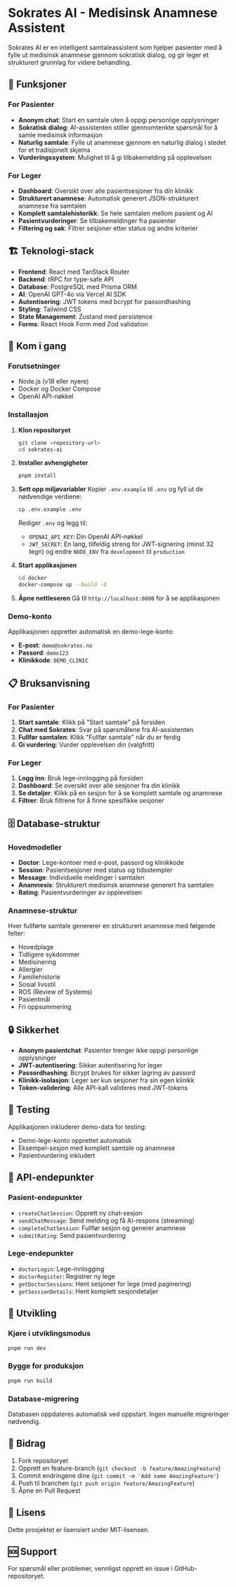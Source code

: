 # Sokrates AI - Medisinsk Anamnese Assistent

Sokrates AI er en intelligent samtaleassistent som hjelper pasienter med å fylle ut medisinsk anamnese gjennom sokratisk dialog, og gir leger et strukturert grunnlag for videre behandling.

## 🌟 Funksjoner

### For Pasienter
- **Anonym chat**: Start en samtale uten å oppgi personlige opplysninger
- **Sokratisk dialog**: AI-assistenten stiller gjennomtenkte spørsmål for å samle medisinsk informasjon
- **Naturlig samtale**: Fylle ut anamnese gjennom en naturlig dialog i stedet for et tradisjonelt skjema
- **Vurderingssystem**: Mulighet til å gi tilbakemelding på opplevelsen

### For Leger
- **Dashboard**: Oversikt over alle pasientsesjoner fra din klinikk
- **Strukturert anamnese**: Automatisk generert JSON-strukturert anamnese fra samtalen
- **Komplett samtalehistorikk**: Se hele samtalen mellom pasient og AI
- **Pasientvurderinger**: Se tilbakemeldinger fra pasienter
- **Filtering og søk**: Filtrer sesjoner etter status og andre kriterier

## 🏗️ Teknologi-stack

- **Frontend**: React med TanStack Router
- **Backend**: tRPC for type-safe API
- **Database**: PostgreSQL med Prisma ORM
- **AI**: OpenAI GPT-4o via Vercel AI SDK
- **Autentisering**: JWT tokens med bcrypt for passordhashing
- **Styling**: Tailwind CSS
- **State Management**: Zustand med persistence
- **Forms**: React Hook Form med Zod validation

## 🚀 Kom i gang

### Forutsetninger
- Node.js (v18 eller nyere)
- Docker og Docker Compose
- OpenAI API-nøkkel

### Installasjon

1. **Klon repositoryet**
   ```bash
   git clone <repository-url>
   cd sokrates-ai
   ```

2. **Installer avhengigheter**
   ```bash
   pnpm install
   ```

3. **Sett opp miljøvariabler**
   Kopier `.env.example` til `.env` og fyll ut de nødvendige verdiene:
   ```bash
   cp .env.example .env
   ```

   Rediger `.env` og legg til:
   - `OPENAI_API_KEY`: Din OpenAI API-nøkkel
   - `JWT_SECRET`: En lang, tilfeldig streng for JWT-signering (minst 32 tegn)
   og endre `NODE_ENV` fra `development` til `production`

4. **Start applikasjonen**
   ```bash
   cd docker
   docker-compose up --build -d
   ```

5. **Åpne nettleseren**
   Gå til `http://localhost:8000` for å se applikasjonen

### Demo-konto

Applikasjonen oppretter automatisk en demo-lege-konto:
- **E-post**: `demo@sokrates.no`
- **Passord**: `demo123`
- **Klinikkode**: `DEMO_CLINIC`

## 📋 Bruksanvisning

### For Pasienter

1. **Start samtale**: Klikk på "Start samtale" på forsiden
2. **Chat med Sokrates**: Svar på spørsmålene fra AI-assistenten
3. **Fullfør samtalen**: Klikk "Fullfør samtale" når du er ferdig
4. **Gi vurdering**: Vurder opplevelsen din (valgfritt)

### For Leger

1. **Logg inn**: Bruk lege-innlogging på forsiden
2. **Dashboard**: Se oversikt over alle sesjoner fra din klinikk
3. **Se detaljer**: Klikk på en sesjon for å se komplett samtale og anamnese
4. **Filtrer**: Bruk filtrene for å finne spesifikke sesjoner

## 🗄️ Database-struktur

### Hovedmodeller

- **Doctor**: Lege-kontoer med e-post, passord og klinikkode
- **Session**: Pasientsesjoner med status og tidsstempler
- **Message**: Individuelle meldinger i samtalen
- **Anamnesis**: Strukturert medisinsk anamnese generert fra samtalen
- **Rating**: Pasientvurderinger av opplevelsen

### Anamnese-struktur

Hver fullførte samtale genererer en strukturert anamnese med følgende felter:
- Hovedplage
- Tidligere sykdommer
- Medisinering
- Allergier
- Familiehistorie
- Sosial livsstil
- ROS (Review of Systems)
- Pasientmål
- Fri oppsummering

## 🔒 Sikkerhet

- **Anonym pasientchat**: Pasienter trenger ikke oppgi personlige opplysninger
- **JWT-autentisering**: Sikker autentisering for leger
- **Passordhashing**: Bcrypt brukes for sikker lagring av passord
- **Klinikk-isolasjon**: Leger ser kun sesjoner fra sin egen klinikk
- **Token-validering**: Alle API-kall valideres med JWT-tokens

## 🧪 Testing

Applikasjonen inkluderer demo-data for testing:
- Demo-lege-konto opprettet automatisk
- Eksempel-sesjon med komplett samtale og anamnese
- Pasientvurdering inkludert

## 📝 API-endepunkter

### Pasient-endepunkter
- `createChatSession`: Opprett ny chat-sesjon
- `sendChatMessage`: Send melding og få AI-respons (streaming)
- `completeChatSession`: Fullfør sesjon og generer anamnese
- `submitRating`: Send pasientvurdering

### Lege-endepunkter
- `doctorLogin`: Lege-innlogging
- `doctorRegister`: Registrer ny lege
- `getDoctorSessions`: Hent sesjoner for lege (med paginering)
- `getSessionDetails`: Hent komplett sesjondetaljer

## 🔄 Utvikling

### Kjøre i utviklingsmodus
```bash
pnpm run dev
```

### Bygge for produksjon
```bash
pnpm run build
```

### Database-migrering
Databasen oppdateres automatisk ved oppstart. Ingen manuelle migreringer nødvendig.

## 🤝 Bidrag

1. Fork repositoryet
2. Opprett en feature-branch (`git checkout -b feature/AmazingFeature`)
3. Commit endringene dine (`git commit -m 'Add some AmazingFeature'`)
4. Push til branchen (`git push origin feature/AmazingFeature`)
5. Åpne en Pull Request

## 📄 Lisens

Dette prosjektet er lisensiert under MIT-lisensen.

## 🆘 Support

For spørsmål eller problemer, vennligst opprett en issue i GitHub-repositoryet.
